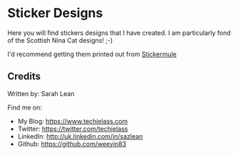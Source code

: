 # Sticker Designs

Here you will find stickers designs that I have created.  I am particularly fond of the Scottish Nina Cat designs! ;-) 

I'd recommend getting them printed out from [Stickermule](https://www.stickermule.com/uk/unlock?ref_id=1949190701&utm_medium=social&utm_source=invite)



## Credits

Written by: Sarah Lean

Find me on:

* My Blog: <https://www.techielass.com>
* Twitter: <https://twitter.com/techielass>
* LinkedIn: <http://uk.linkedin.com/in/sazlean>
* Github: <https://github.com/weeyin83>
